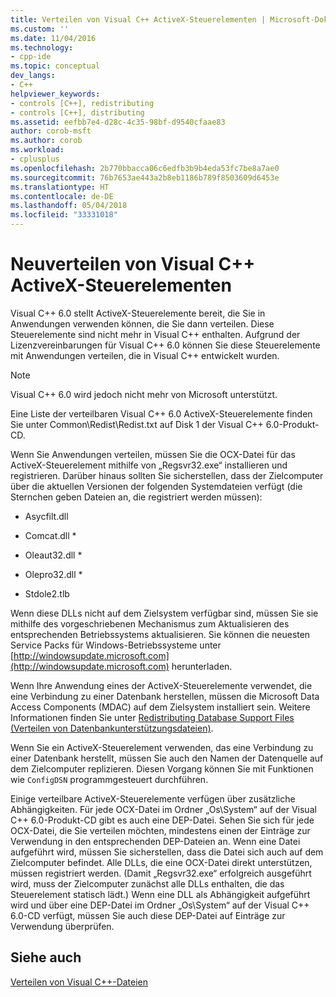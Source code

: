 ```yaml
---
title: Verteilen von Visual C++ ActiveX-Steuerelementen | Microsoft-Dokumentation
ms.custom: ''
ms.date: 11/04/2016
ms.technology:
- cpp-ide
ms.topic: conceptual
dev_langs:
- C++
helpviewer_keywords:
- controls [C++], redistributing
- controls [C++], distributing
ms.assetid: eefbb7e4-d28c-4c35-98bf-d9540cfaae83
author: corob-msft
ms.author: corob
ms.workload:
- cplusplus
ms.openlocfilehash: 2b770bbacca06c6edfb3b9b4eda53fc7be8a7ae0
ms.sourcegitcommit: 76b7653ae443a2b8eb1186b789f8503609d6453e
ms.translationtype: HT
ms.contentlocale: de-DE
ms.lasthandoff: 05/04/2018
ms.locfileid: "33331018"
---
```

# <a name="redistributing-visual-c-activex-controls"></a>Neuverteilen von Visual C++ ActiveX-Steuerelementen
Visual C++ 6.0 stellt ActiveX-Steuerelemente bereit, die Sie in Anwendungen verwenden können, die Sie dann verteilen. Diese Steuerelemente sind nicht mehr in Visual C++ enthalten. Aufgrund der Lizenzvereinbarungen für Visual C++ 6.0 können Sie diese Steuerelemente mit Anwendungen verteilen, die in Visual C++ entwickelt wurden.  
  
> [!NOTE]
>  Visual C++ 6.0 wird jedoch nicht mehr von Microsoft unterstützt.  
  
 Eine Liste der verteilbaren Visual C++ 6.0 ActiveX-Steuerelemente finden Sie unter Common\Redist\Redist.txt auf Disk 1 der Visual C++ 6.0-Produkt-CD.  
  
 Wenn Sie Anwendungen verteilen, müssen Sie die OCX-Datei für das ActiveX-Steuerelement mithilfe von „Regsvr32.exe“ installieren und registrieren. Darüber hinaus sollten Sie sicherstellen, dass der Zielcomputer über die aktuellen Versionen der folgenden Systemdateien verfügt (die Sternchen geben Dateien an, die registriert werden müssen):  
  
-   Asycfilt.dll  
  
-   Comcat.dll *  
  
-   Oleaut32.dll *  
  
-   Olepro32.dll *  
  
-   Stdole2.tlb  
  
 Wenn diese DLLs nicht auf dem Zielsystem verfügbar sind, müssen Sie sie mithilfe des vorgeschriebenen Mechanismus zum Aktualisieren des entsprechenden Betriebssystems aktualisieren. Sie können die neuesten Service Packs für Windows-Betriebssysteme unter [http://windowsupdate.microsoft.com](http://windowsupdate.microsoft.com) herunterladen.  
  
 Wenn Ihre Anwendung eines der ActiveX-Steuerelemente verwendet, die eine Verbindung zu einer Datenbank herstellen, müssen die Microsoft Data Access Components (MDAC) auf dem Zielsystem installiert sein. Weitere Informationen finden Sie unter [Redistributing Database Support Files (Verteilen von Datenbankunterstützungsdateien)](../ide/redistributing-database-support-files.md).  
  
 Wenn Sie ein ActiveX-Steuerelement verwenden, das eine Verbindung zu einer Datenbank herstellt, müssen Sie auch den Namen der Datenquelle auf dem Zielcomputer replizieren. Diesen Vorgang können Sie mit Funktionen wie `ConfigDSN` programmgesteuert durchführen.  
  
 Einige verteilbare ActiveX-Steuerelemente verfügen über zusätzliche Abhängigkeiten. Für jede OCX-Datei im Ordner „Os\System“ auf der Visual C++ 6.0-Produkt-CD gibt es auch eine DEP-Datei. Sehen Sie sich für jede OCX-Datei, die Sie verteilen möchten, mindestens einen der Einträge zur Verwendung in den entsprechenden DEP-Dateien an. Wenn eine Datei aufgeführt wird, müssen Sie sicherstellen, dass die Datei sich auch auf dem Zielcomputer befindet. Alle DLLs, die eine OCX-Datei direkt unterstützen, müssen registriert werden. (Damit „Regsvr32.exe“ erfolgreich ausgeführt wird, muss der Zielcomputer zunächst alle DLLs enthalten, die das Steuerelement statisch lädt.) Wenn eine DLL als Abhängigkeit aufgeführt wird und über eine DEP-Datei im Ordner „Os\System“ auf der Visual C++ 6.0-CD verfügt, müssen Sie auch diese DEP-Datei auf Einträge zur Verwendung überprüfen.  
  
## <a name="see-also"></a>Siehe auch  
 [Verteilen von Visual C++-Dateien](../ide/redistributing-visual-cpp-files.md)